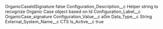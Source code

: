 <?xml version="1.0" encoding="UTF-8"?>
<CustomMetadata xmlns="http://soap.sforce.com/2006/04/metadata" xmlns:xsi="http://www.w3.org/2001/XMLSchema-instance" xmlns:xsd="http://www.w3.org/2001/XMLSchema">
    <label>OrganicCaseIdSignature</label>
    <protected>false</protected>
    <values>
        <field>Configuration_Description__c</field>
        <value xsi:type="xsd:string">Helper string to recognize Organic Case object based on Id</value>
    </values>
    <values>
        <field>Configuration_Label__c</field>
        <value xsi:type="xsd:string">OrganicCase_signature</value>
    </values>
    <values>
        <field>Configuration_Value__c</field>
        <value xsi:type="xsd:string">a0m</value>
    </values>
    <values>
        <field>Data_Type__c</field>
        <value xsi:type="xsd:string">String</value>
    </values>
    <values>
        <field>External_System_Name__c</field>
        <value xsi:type="xsd:string">CTS</value>
    </values>
    <values>
        <field>Is_Active__c</field>
        <value xsi:type="xsd:boolean">true</value>
    </values>
</CustomMetadata>
